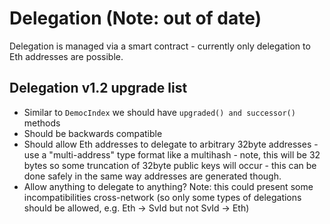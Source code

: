# Delegation (Note: out of date)

Delegation is managed via a smart contract - currently only delegation to Eth addresses are possible.

## Delegation v1.2 upgrade list

* Similar to `DemocIndex` we should have `upgraded() and successor()` methods
* Should be backwards compatible
* Should allow Eth addresses to delegate to arbitrary 32byte addresses - use a "multi-address" type format like a multihash - note, this will be 32 bytes so some truncation of 32byte public keys will occur - this can be done safely in the same way addresses are generated though.
* Allow anything to delegate to anything? Note: this could present some incompatibilities cross-network (so only some types of delegations should be allowed, e.g. Eth -> SvId but not SvId -> Eth)
